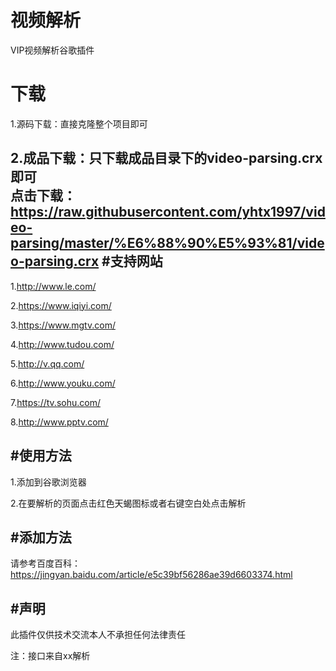 # 视频解析
VIP视频解析谷歌插件
# 下载  

1.源码下载：直接克隆整个项目即可  

2.成品下载：只下载成品目录下的video-parsing.crx即可  
点击下载：https://raw.githubusercontent.com/yhtx1997/video-parsing/master/%E6%88%90%E5%93%81/video-parsing.crx
#支持网站  
---
1.http://www.le.com/  

2.https://www.iqiyi.com/  

3.https://www.mgtv.com/  

4.http://www.tudou.com/  

5.http://v.qq.com/  

6.http://www.youku.com/  

7.https://tv.sohu.com/  

8.http://www.pptv.com/  

#使用方法  
---
1.添加到谷歌浏览器  

2.在要解析的页面点击红色天蝎图标或者右键空白处点击解析  

#添加方法  
---
请参考百度百科：https://jingyan.baidu.com/article/e5c39bf56286ae39d6603374.html  

#声明  
---
此插件仅供技术交流本人不承担任何法律责任  

注：接口来自xx解析  

